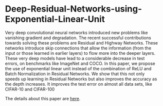 # Deep-Residual-Networks-using-Exponential-Linear-Unit
Very deep convolutional neural networks introduced new problems like vanishing gradient and degradation. The recent successful contributions towards solving these problems are Residual and Highway Networks. These networks introduce skip connections that allow the information (from the input or those learned in earlier layers) to flow more into the deeper layers. These very deep models have lead to a considerable decrease in test errors, on benchmarks like ImageNet and COCO. In this paper, we propose the use of exponential linear unit instead of the combination of ReLU and Batch Normalization in Residual Networks. We show that this not only speeds up learning in Residual Networks but also improves the accuracy as the depth increases. It improves the test error on almost all data sets, like CIFAR-10 and CIFAR-100

The details about this paper are [here](https://arxiv.org/abs/1604.04112).

